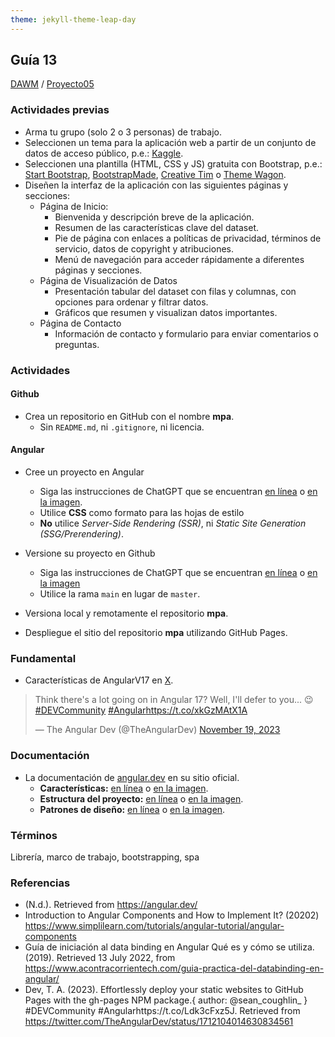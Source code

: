```yaml
---
theme: jekyll-theme-leap-day
---
```


## Guía 13

[DAWM](/DAWM/) / [Proyecto05](/DAWM/proyectos/2023/proyecto05)

### Actividades previas

* Arma tu grupo (solo 2 o 3 personas) de trabajo.
* Seleccionen un tema para la aplicación web a partir de un conjunto de datos de acceso público, p.e.: [Kaggle](https://www.kaggle.com/).
* Seleccionen una plantilla (HTML, CSS y JS) gratuita con Bootstrap, p.e.: [Start Bootstrap](https://startbootstrap.com/?showAngular=false&showVue=false&showPro=false), [BootstrapMade](https://bootstrapmade.com/), [Creative Tim](https://www.creative-tim.com/bootstrap-themes/free) o [Theme Wagon](https://themewagon.com/theme-price/free/).
* Diseñen la interfaz de la aplicación con las siguientes páginas y secciones: 
  - Página de Inicio:
    + Bienvenida y descripción breve de la aplicación.
    + Resumen de las características clave del dataset.
    + Pie de página con enlaces a políticas de privacidad, términos de servicio, datos de copyright y atribuciones.
    + Menú de navegación para acceder rápidamente a diferentes páginas y secciones.
  - Página de Visualización de Datos
    + Presentación tabular del dataset con filas y columnas, con opciones para ordenar y filtrar datos.
    + Gráficos que resumen y visualizan datos importantes.
  - Página de Contacto
    + Información de contacto y formulario para enviar comentarios o preguntas.


### Actividades

#### Github

* Crea un repositorio en GitHub con el nombre **mpa**.
  + Sin `README.md`, ni `.gitignore`, ni licencia. 

#### Angular

* Cree un proyecto en Angular
  - Siga las instrucciones de ChatGPT que se encuentran [en línea](https://chat.openai.com/share/a033dd65-d993-4dc2-afac-3bd14447b750) o [en la imagen](chatgpt/guia13-angular.png).
  - Utilice **CSS** como formato para las hojas de estilo 
  - **No** utilice _Server-Side Rendering (SSR)_, ni _Static Site Generation (SSG/Prerendering)_.
* Versione su proyecto en Github
  - Siga las instrucciones de ChatGPT que se encuentran [en línea](https://chat.openai.com/share/a541c121-9b66-4273-b090-3d9d1562bb3b) o [en la imagen](chatgpt/guia13-angular-versionamiento.png)
  - Utilice la rama `main` en lugar de `master`.

* Versiona local y remotamente el repositorio **mpa**.
* Despliegue el sitio del repositorio **mpa** utilizando GitHub Pages.

### Fundamental

* Características de AngularV17 en [X](https://twitter.com/TheAngularDev/status/1726252238593560813).

<blockquote class="twitter-tweet"><p lang="en" dir="ltr">Think there&#39;s a lot going on in Angular 17? Well, I&#39;ll defer to you... 😉<a href="https://twitter.com/hashtag/DEVCommunity?src=hash&amp;ref_src=twsrc%5Etfw">#DEVCommunity</a> <a href="https://twitter.com/hashtag/Angular?src=hash&amp;ref_src=twsrc%5Etfw">#Angular</a><a href="https://t.co/xkGzMAtX1A">https://t.co/xkGzMAtX1A</a></p>&mdash; The Angular Dev (@TheAngularDev) <a href="https://twitter.com/TheAngularDev/status/1726252238593560813?ref_src=twsrc%5Etfw">November 19, 2023</a></blockquote> <script async src="https://platform.twitter.com/widgets.js" charset="utf-8"></script>

### Documentación
  
* La documentación de [angular.dev](https://angular.dev/) en su sitio oficial.
  - **Características:** [en línea](https://chat.openai.com/share/c307ae2f-1213-4599-9491-ed849a71e33b) o [en la imagen](chatgpt/guia13-angular-caracteristicas.png).
  - **Estructura del proyecto:** [en línea](https://chat.openai.com/share/6c2c7ae7-cffd-4097-82b8-5b5a93d0f394) o [en la imagen](chatgpt/guia13-angular-estructura.png).
  - **Patrones de diseño:** [en línea](https://chat.openai.com/share/eeee5534-3efb-4701-bbc4-9f26b622fcd8) o [en la imagen](chatgpt/guia13-angular-patrones.png).  

### Términos

Librería, marco de trabajo, bootstrapping, spa

### Referencias

* (N.d.). Retrieved from https://angular.dev/
* Introduction to Angular Components and How to Implement It? (20202) https://www.simplilearn.com/tutorials/angular-tutorial/angular-components
* Guía de iniciación al data binding en Angular Qué es y cómo se utiliza. (2019). Retrieved 13 July 2022, from https://www.acontracorrientech.com/guia-practica-del-databinding-en-angular/
* Dev, T. A. (2023). Effortlessly deploy your static websites to GitHub Pages with the gh-pages NPM package.{ author: @sean_coughlin_ } #DEVCommunity #Angularhttps://t.co/Ldk3cFxz5J. Retrieved from https://twitter.com/TheAngularDev/status/1712104014630834561